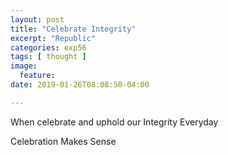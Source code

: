 ```yaml
---
layout: post
title: "Celebrate Integrity"
excerpt: "Republic"
categories: exp56
tags: [ thought ]
image:
  feature:
date: 2019-01-26T08:08:50-04:00

---
```


When celebrate
and
uphold
our Integrity
Everyday

Celebration Makes Sense


 
